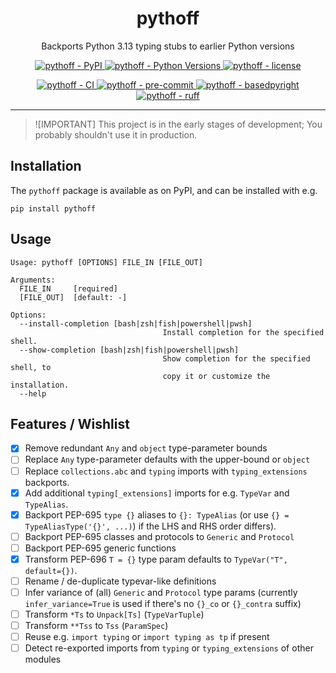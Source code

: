 <h1 align="center">pythoff</h1>

<p align="center">
    Backports Python 3.13 typing stubs to earlier Python versions
</p>

<p align="center">
    <a href="https://pypi.org/project/pythoff/">
        <img
            alt="pythoff - PyPI"
            src="https://img.shields.io/pypi/v/pythoff?style=flat&color=olive"
        />
    </a>
    <a href="https://github.com/jorenham/pythoff">
        <img
            alt="pythoff - Python Versions"
            src="https://img.shields.io/pypi/pyversions/pythoff?style=flat"
        />
    </a>
    <a href="https://github.com/jorenham/pythoff">
        <img
            alt="pythoff - license"
            src="https://img.shields.io/github/license/jorenham/pythoff?style=flat"
        />
    </a>
</p>
<p align="center">
    <a href="https://github.com/jorenham/pythoff/actions?query=workflow%3ACI">
        <img
            alt="pythoff - CI"
            src="https://github.com/jorenham/pythoff/workflows/CI/badge.svg"
        />
    </a>
    <!-- TODO -->
    <a href="https://github.com/pre-commit/pre-commit">
        <img
            alt="pythoff - pre-commit"
            src="https://img.shields.io/badge/pre--commit-enabled-teal?logo=pre-commit"
        />
    </a>
    <!-- <a href="https://github.com/KotlinIsland/basedmypy">
        <img
            alt="pythoff - basedmypy"
            src="https://img.shields.io/badge/basedmypy-checked-fd9002"
        />
    </a> -->
    <a href="https://detachhead.github.io/basedpyright">
        <img
            alt="pythoff - basedpyright"
            src="https://img.shields.io/badge/basedpyright-checked-42b983"
        />
    </a>
    <a href="https://github.com/astral-sh/ruff">
        <img
            alt="pythoff - ruff"
            src="https://img.shields.io/endpoint?url=https://raw.githubusercontent.com/astral-sh/ruff/main/assets/badge/v2.json"
        />
    </a>
</p>

---

> ![IMPORTANT]
> This project is in the early stages of development;
> You probably shouldn't use it in production.
>
## Installation

The `pythoff` package is available as on PyPI, and can be installed with e.g.

```shell
pip install pythoff
```

## Usage

```plain
Usage: pythoff [OPTIONS] FILE_IN [FILE_OUT]

Arguments:
  FILE_IN     [required]
  [FILE_OUT]  [default: -]

Options:
  --install-completion [bash|zsh|fish|powershell|pwsh]
                                  Install completion for the specified shell.
  --show-completion [bash|zsh|fish|powershell|pwsh]
                                  Show completion for the specified shell, to
                                  copy it or customize the installation.
  --help
```

## Features / Wishlist

- [x] Remove redundant `Any` and `object` type-parameter bounds
- [ ] Replace `Any` type-parameter defaults with the upper-bound or `object`
- [ ] Replace `collections.abc` and `typing` imports with `typing_extensions` backports.
- [x] Add additional `typing[_extensions]` imports for e.g. `TypeVar` and `TypeAlias`.
- [x] Backport PEP-695 `type {}` aliases to `{}: TypeAlias` (or use
`{} = TypeAliasType('{}', ...)`) if the LHS and RHS order differs).
- [ ] Backport PEP-695 classes and protocols to `Generic` and `Protocol`
- [ ] Backport PEP-695 generic functions
- [x] Transform PEP-696 `T = {}` type param defaults to `TypeVar("T", default={})`.
- [ ] Rename / de-duplicate typevar-like definitions
- [ ] Infer variance of (all) `Generic` and `Protocol` type params (currently
`infer_variance=True` is used if there's no `{}_co` or `{}_contra` suffix)
- [ ] Transform `*Ts` to `Unpack[Ts]` (`TypeVarTuple`)
- [ ] Transform `**Tss` to `Tss` (`ParamSpec`)
- [ ] Reuse e.g. `import typing` or `import typing as tp` if present
- [ ] Detect re-exported imports from `typing` or `typing_extensions` of other modules
